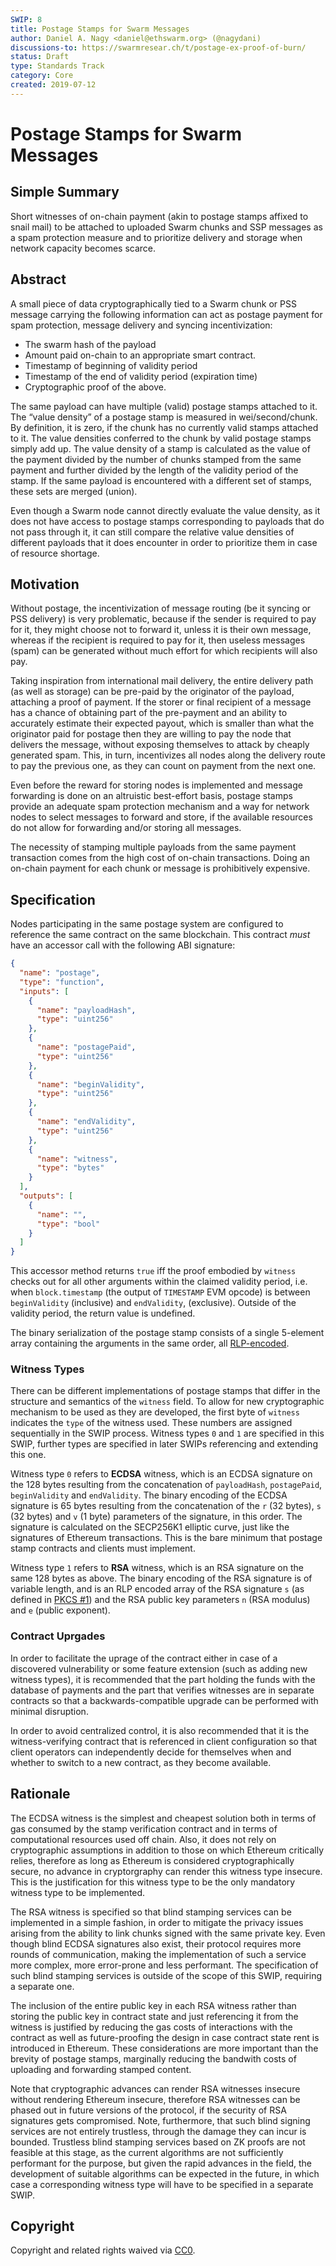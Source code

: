 ```yaml
---
SWIP: 8
title: Postage Stamps for Swarm Messages
author: Daniel A. Nagy <daniel@ethswarm.org> (@nagydani)
discussions-to: https://swarmresear.ch/t/postage-ex-proof-of-burn/
status: Draft
type: Standards Track
category: Core
created: 2019-07-12
---
```


<!--You can leave these HTML comments in your merged SWIP and delete the visible duplicate text guides, they will not appear and may be helpful to refer to if you edit it again. This is the suggested template for new SWIPs. Note that a SWIP number will be assigned by an editor. When opening a pull request to submit your SWIP, please use an abbreviated title in the filename, `SWIP-draft_title_abbrev.md`. The title should be 44 characters or less.-->

# Postage Stamps for Swarm Messages

## Simple Summary
<!--"If you can't explain it simply, you don't understand it well enough." Provide a simplified and layman-accessible explanation of the SWIP.-->
Short witnesses of on-chain payment (akin to postage stamps affixed to snail mail) to be attached to uploaded Swarm chunks and 
SSP messages as a spam protection measure and to prioritize delivery and storage when network capacity becomes scarce.

## Abstract
<!--A short (~200 word) description of the technical issue being addressed.-->

A small piece of data cryptographically tied to a Swarm chunk or PSS message carrying the following information can act as 
postage payment for spam protection, message delivery and syncing incentivization:

 * The swarm hash of the payload
 * Amount paid on-chain to an appropriate smart contract.
 * Timestamp of beginning of validity period
 * Timestamp of the end of validity period (expiration time)
 * Cryptographic proof of the above.

The same payload can have multiple (valid) postage stamps attached to it. The “value density” of a postage stamp is measured in 
wei/second/chunk. By definition, it is zero, if the chunk has no currently valid stamps attached to it. The value densities 
conferred to the chunk by valid postage stamps simply add up. The value density of a stamp is calculated as the value of the 
payment divided by the number of chunks stamped from the same payment and further divided by the length of the validity period of 
the stamp. If the same payload is encountered with a different set of stamps, these sets are merged (union).

Even though a Swarm node cannot directly evaluate the value density, as it does not have access to postage stamps corresponding to
payloads that do not pass through it, it can still compare the relative value densities of different payloads that it does encounter in order to prioritize them in case of resource shortage.

## Motivation
<!--The motivation is critical for SWIPs that want to change the Swarm protocol. It should clearly explain why the existing protocol specification is inadequate to address the problem that the SWIP solves. SWIP submissions without sufficient motivation may be rejected outright.-->

Without postage, the incentivization of message routing (be it syncing or PSS delivery) is very problematic, because if the 
sender is required to pay for it, they might choose not to forward it, unless it is their own message, whereas if the recipient is 
required to pay for it, then useless messages (spam) can be generated without much effort for which recipients will also pay.

Taking inspiration from international mail delivery, the entire delivery path (as well as storage) can be pre-paid by the 
originator of the payload, attaching a proof of payment. If the storer or final recipient of a message has a chance of obtaining 
part of the pre-payment and an ability to accurately estimate their expected payout, which is smaller than what the originator 
paid for postage then they are willing to pay the node that delivers the message, without exposing themselves to attack by 
cheaply generated spam. This, in turn, incentivizes all nodes along the delivery route to pay the previous one, as they can count on payment from the next one.

Even before the reward for storing nodes is implemented and message forwarding is done on an altruistic best-effort basis, postage stamps provide an adequate spam protection mechanism and a way for network nodes to select messages to forward and store, if the available resources do not allow for forwarding and/or storing all messages.

The necessity of stamping multiple payloads from the same payment transaction comes from the high cost of on-chain transactions. 
Doing an on-chain payment for each chunk or message is prohibitively expensive.

## Specification
<!--The technical specification should describe the syntax and semantics of any new feature. The specification should be detailed enough to allow competing, interoperable implementations for the current Swarm platform and future client implementations. -->

Nodes participating in the same postage system are configured to reference the same contract on the same blockchain. This contract
*must* have an accessor call with the following ABI signature:
```json
{
  "name": "postage",
  "type": "function",
  "inputs": [
    {
      "name": "payloadHash",
      "type": "uint256"
    },
    {
      "name": "postagePaid",
      "type": "uint256"
    },
    {
      "name": "beginValidity",
      "type": "uint256"
    },
    {
      "name": "endValidity",
      "type": "uint256"
    },
    {
      "name": "witness",
      "type": "bytes"
    }
  ],
  "outputs": [
    {
      "name": "",
      "type": "bool"
    }
  ]
}
```

This accessor method returns `true` iff the proof embodied by `witness` checks out for all other arguments within the claimed 
validity period, i.e. when `block.timestamp` (the output of `TIMESTAMP` EVM opcode) is between `beginValidity` (inclusive) and 
`endValidity`, (exclusive). Outside of the validity period, the return value is undefined.

The binary serialization of the postage stamp consists of a single 5-element array containing the arguments in the same order, all [RLP-encoded](https://github.com/ethereum/wiki/wiki/RLP). 

### Witness Types

There can be different implementations of postage stamps that differ in the structure and semantics of the `witness` field. To allow for new cryptographic mechanism to be used as they are developed, the first byte of `witness` indicates the `type` of the witness used. These numbers are assigned sequentially in the SWIP process. Witness types `0` and `1` are specified in this SWIP, further types are specified in later SWIPs referencing and extending this one.

Witness type `0` refers to **ECDSA** witness, which is an ECDSA signature on the 128 bytes resulting from the concatenation of `payloadHash`, `postagePaid`, `beginValidity` and `endValidity`. The binary encoding of the ECDSA signature is 65 bytes resulting from the concatenation of the `r` (32 bytes), `s` (32 bytes) and `v` (1 byte) parameters of the signature, in this order. The signature is calculated on the SECP256K1 elliptic curve, just like the signatures of Ethereum transactions. This is the bare minimum that postage stamp contracts and clients must implement.

Witness type `1` refers to **RSA** witness, which is an RSA signature on the same 128 bytes as above. The binary encoding of the RSA signature is of variable length, and is an RLP encoded array of the RSA signature `s` (as defined in [PKCS #1](https://tools.ietf.org/html/rfc8017)) and the RSA public key parameters `n` (RSA modulus) and `e` (public exponent).

### Contract Uprgades

In order to facilitate the uprage of the contract either in case of a discovered vulnerability or some feature extension (such as adding new witness types), it is recommended that the part holding the funds with the database of payments and the part that verifies witnesses are in separate contracts so that a backwards-compatible upgrade can be performed with minimal disruption.

In order to avoid centralized control, it is also recommended that it is the witness-verifying contract that is referenced in client configuration so that client operators can independently decide for themselves when and whether to switch to a new contract, as they become available.

## Rationale
<!--The rationale fleshes out the specification by describing what motivated the design and why particular design decisions were made. It should describe alternate designs that were considered and related work, e.g. how the feature is supported in other languages. The rationale may also provide evidence of consensus within the community, and should discuss important objections or concerns raised during discussion.-->
The ECDSA witness is the simplest and cheapest solution both in terms of gas consumed by the stamp verification contract and in terms of computational resources used off chain. Also, it does not rely on cryptographic assumptions in addition to those on which Ethereum critically relies, therefore as long as Ethereum is considered cryptographically secure, no advance in cryptorgraphy can render this witness type insecure. This is the justification for this witness type to be the only mandatory witness type to be implemented.

The RSA witness is specified so that blind stamping services can be implemented in a simple fashion, in order to mitigate the privacy issues arising from the ability to link chunks signed with the same private key. Even though blind ECDSA signatures also exist, their protocol requires more rounds of communication, making the implementation of such a service more complex, more error-prone and less performant. The specification of such blind stamping services is outside of the scope of this SWIP, requiring a separate one.

The inclusion of the entire public key in each RSA witness rather than storing the public key in contract state and just referencing it from the witness is justified by reducing the gas costs of interactions with the contract as well as future-proofing the design in case contract state rent is introduced in Ethereum. These considerations are more important than the brevity of postage stamps, marginally reducing the bandwith costs of uploading and forwarding stamped content.

Note that cryptographic advances can render RSA witnesses insecure without rendering Ethereum insecure, therefore RSA witnesses can be phased out in future versions of the protocol, if the security of RSA signatures gets compromised. Note, furthermore, that such blind signing services are not entirely trustless, through the damage they can incur is bounded. Trustless blind stamping services based on ZK proofs are not feasible at this stage, as the current algorithms are not sufficiently performant for the purpose, but given the rapid advances in the field, the development of suitable algorithms can be expected in the future, in which case a corresponding witness type will have to be specified in a separate SWIP.

## Copyright
Copyright and related rights waived via [CC0](https://creativecommons.org/publicdomain/zero/1.0/).
